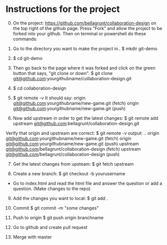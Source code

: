 # Instructions for the project

0. On the project: https://github.com/bellagrunt/collaboration-design on the top right of the github page. 
Press "Fork" and allow the project to be forked into your github. Then on terminal or powershell do these commands:
1. Go to the directory you want to make the project in.. 
$ mkdir git-demo

2. $ cd git-demo

3. Then go back to the page where it was forked and click on the green button that says, "git clone or down".
$ git clone git@github.com:yourgithubname/collaboration-design.git

4. $ cd collaboration-design

5. $ git remote -v
It should say:
origin	git@github.com:yourgithubname/new-game.git (fetch)
origin	git@github.com:yourgithubname/new-game.git (push)

6. Now add upstream in order to get the latest changes:
$ git remote add upstream git@github.com:bellagrunt/collaboration-design.git

Verify that origin and upstream are correct:
$ git remote -v
output: ..
origin	git@github.com:yourgithubname/new-game.git (fetch)
origin	git@github.com:yourgithubname/new-game.git (push)
upstream git@github.com/bellagrunt/collaboration-design (fetch)
upstream git@github.com/bellagrunt/collaboration-design (push)

7. Get the latest changes from upsteam:
$ git fetch upstream

8. Create a new branch:
$ git checkout -b yourusername

- Go to index.html and read the html file and answer the question or add a question. 
(Make changes to the repo)

9. Add the changes you want to local:
$ git add .

10. Commit
$ git commit -m "some changes"

11. Push to origin
$ git push origin branchname

12. Go to github and create pull request

13. Merge with master
<!-- 
13. back to terminal and do:
$ git rebase upstream/master
$ git checkout master
$ git merge upstream/master -->

